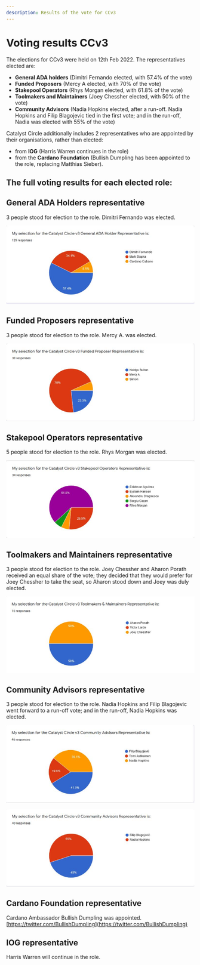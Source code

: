 ```yaml
---
description: Results of the vote for CCv3
---
```


# Voting results CCv3

The elections for CCv3 were held on 12th Feb 2022.   The representatives elected are:

* **General ADA holders** (Dimitri Fernando elected, with 57.4% of the vote)
* **Funded Proposers**  (Mercy A elected, with 70% of the vote)
* **Stakepool Operators** (Rhys Morgan elected, with 61.8% of the vote)
* **Toolmakers and Maintainers** (Joey Chessher elected, with 50% of the vote)
* **Community Advisors** (Nadia Hopkins elected, after a run-off. Nadia Hopkins and Filip Blagojevic tied in the first vote; and in the run-off, Nadia was elected with 55% of the vote)

Catalyst Circle additionally includes 2 representatives who are appointed by their organisations, rather than elected:&#x20;

* from **IOG** (Harris Warren continues in the role)
* from the **Cardano Foundation** (Bullish Dumpling has been appointed to the role, replacing Matthias Sieber).

## The full voting results for each elected role:



## General ADA Holders representative

3 people stood for election to the role. Dimitri Fernando was elected.

![](<../.gitbook/assets/General ADA holders.JPG>)

## Funded Proposers representative

3 people stood for election to the role. Mercy A. was elected.

![](<../.gitbook/assets/funded proposer.JPG>)

## Stakepool Operators representative

5 people stood for election to the role. Rhys Morgan was elected.

![](<../.gitbook/assets/Stakepool operators.JPG>)

## Toolmakers and Maintainers representative

3 people stood for election to the role. Joey Chessher and Aharon Porath received an equal share of the vote; they decided that they would prefer for Joey Chessher to take the seat, so Aharon stood down and Joey was duly elected.

![](<../.gitbook/assets/toolmakers and maintainers.JPG>)

## Community Advisors representative

3 people stood for election to the role. Nadia Hopkins and Filip Blagojevic went forward to a run-off vote; and in the run-off, Nadia Hopkins was elected.

![Results of the first election for CA representative](<../.gitbook/assets/CAs first election.JPG>)

![Result of the run-off vote for CA representative](<../.gitbook/assets/CAs run-off.JPG>)

## Cardano Foundation representative

Cardano Ambassador Bullish Dumpling was appointed.  [https://twitter.com/BullishDumpling](https://twitter.com/BullishDumpling)

## IOG representative

Harris Warren will continue in the role.

### &#x20; 
